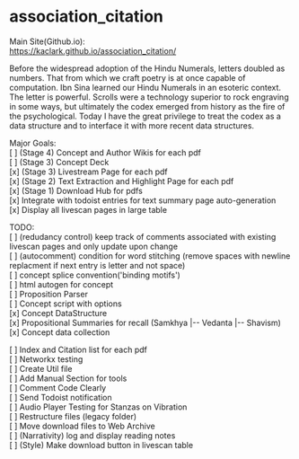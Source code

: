 # association_citation

Main Site(Github.io): <br> 
https://kaclark.github.io/association_citation/<br>

Before the widespread adoption of the Hindu Numerals, letters doubled as numbers. That from which we craft poetry is at once capable of computation. Ibn Sina learned our Hindu Numerals in an esoteric context. The letter is powerful. Scrolls were a technology superior to rock engraving in some ways, but ultimately the codex emerged from history as the fire of the psychological. Today I have the great privilege to treat the codex as a data structure and to interface it with more recent data structures.<br>

Major Goals: <br>
[ ] (Stage 4) Concept and Author Wikis for each pdf<br>
[ ] (Stage 3) Concept Deck<br>
[x] (Stage 3) Livestream Page for each pdf<br>
[x] (Stage 2) Text Extraction and Highlight Page for each pdf<br>
[x] (Stage 1) Download Hub for pdfs<br>
[x] Integrate with todoist entries for text summary page auto-generation<br>
[x] Display all livescan pages in large table<br>

TODO: <br>
[ ] (redudancy control) keep track of comments associated with existing livescan pages and only update upon change <br>
[ ] (autocomment) condition for word stitching (remove spaces with newline replacment if next entry is letter and not space) <br> 
[ ] concept splice convention('binding motifs') <br>
[ ] html autogen for concept <br>
[ ] Proposition Parser <br>
[ ] Concept script with options <br>
[x] Concept DataStructure <br>
[x] Propositional Summaries for recall (Samkhya |-- Vedanta |-- Shavism)  <br>
[x] Concept data collection <br>

[ ] Index and Citation list for each pdf <br>
[ ] Networkx testing <br>
[ ] Create Util file <br>
[ ] Add Manual Section for tools <br>
[ ] Comment Code Clearly <br>
[ ] Send Todoist notification <br>
[ ] Audio Player Testing for Stanzas on Vibration <br>
[ ] Restructure files (legacy folder) <br>
[ ] Move download files to Web Archive <br> 
[ ] (Narrativity) log and display reading notes<br>
[ ] (Style) Make download button in livescan table<br> 
